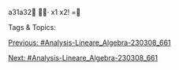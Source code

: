 a31a32
· 
x1
x2!
=

   Tags & Topics:
   

[Previous: #Analysis-Lineare_Algebra-230308_661](Analysis-Lineare_Algebra-230308_661.md)

[Next: #Analysis-Lineare_Algebra-230308_661](Analysis-Lineare_Algebra-230308_661.md)
